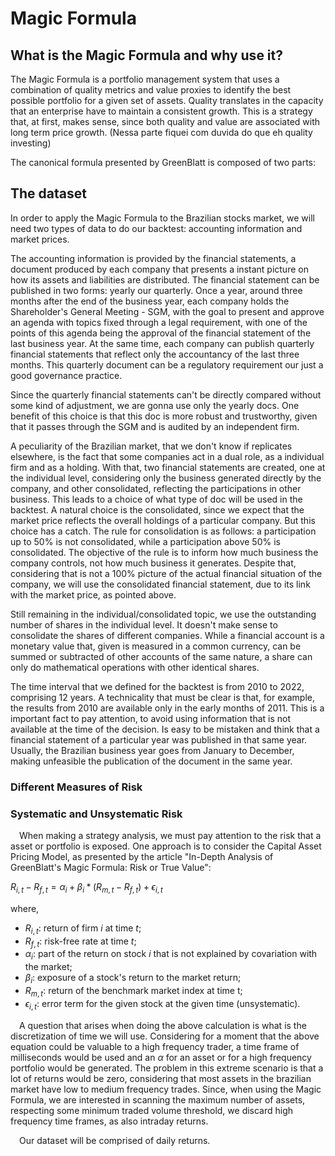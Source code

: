 # Magic Formula

## What is the Magic Formula and why use it?

The Magic Formula is a portfolio management system that uses a combination of quality metrics and value proxies to identify the best possible portfolio for a given set of assets. Quality translates in the capacity that an enterprise have to maintain a consistent growth. This is a strategy that, at first, makes sense, since both quality and value are associated with long term price growth. (Nessa parte fiquei com duvida do que eh quality investing)

The canonical formula presented by GreenBlatt is composed of two parts:

## The dataset
In order to apply the Magic Formula to the Brazilian stocks market, we will need two types of data to do our backtest: accounting information and market prices.

The accounting information is provided by the financial statements, a document produced by each company that presents a instant picture on how its assets and liabilities are distributed. The financial statement can be published in two forms: yearly our quarterly. Once a year, around three months after the end of the business year, each company holds the Shareholder's General Meeting - SGM, with the goal to present and approve an agenda with topics fixed through a legal requirement, with one of the points of this agenda being the approval of the financial statement of the last business year. At the same time, each company can publish quarterly financial statements that reflect only the accountancy of the last three months. This quarterly document can be a regulatory requirement our just a good governance practice.

Since the quarterly financial statements can't be directly compared without some kind of adjustment, we are gonna use only the yearly docs. One benefit of this choice is that this doc is more robust and trustworthy, given that it passes through the SGM and is audited by an independent firm.

A peculiarity of the Brazilian market, that we don't know if replicates elsewhere, is the fact that some companies act in a dual role, as a individual firm and as a holding. With that, two financial statements are created, one at the individual level, considering only the business generated directly by the company, and other consolidated, reflecting the participations in other business. This leads to a choice of what type of doc will be used in the backtest. A natural choice is the consolidated, since we expect that the market price reflects the overall holdings of a particular company. But this choice has a catch. The rule for consolidation is as follows: a participation up to 50% is not consolidated, while a participation above 50% is consolidated. The objective of the rule is to inform how much business the company controls, not how much business it generates. Despite that, considering that is not a 100% picture of the actual financial situation of the company, we will use the consolidated financial statement, due to its link with the market price, as pointed above.

Still remaining in the individual/consolidated topic, we use the outstanding number of shares in the individual level. It doesn't make sense to consolidate the shares of different companies. While a financial account is a monetary value that, given is measured in a common currency, can be summed or subtracted of other accounts of the same nature, a share can only do mathematical operations with other identical shares.

The time interval that we defined for the backtest is from 2010 to 2022, comprising 12 years. A technicality that must be clear is that, for example, the results from 2010 are available only in the early months of 2011. This is a important fact to pay attention, to avoid using information that is not available at the time of the decision. Is easy to be mistaken and think that a financial statement of a particular year was published in that same year. Usually, the Brazilian business year goes from January to December, making unfeasible the publication of the document in the same year.

### Different Measures of Risk

### Systematic and Unsystematic Risk

&emsp;When making a strategy analysis, we must pay attention to the risk that a asset or portfolio is exposed. One approach is to consider the Capital Asset Pricing Model, as presented by the article "In-Depth Analysis of GreenBlatt's Magic Formula: Risk or True Value":

$R_{i,t} - R_{f,t} = \alpha_{i} + \beta_{i} * (R_{m,t} - R_{f,t}) + \epsilon_{i,t}$

where,

- $R_{i,t}$: return of firm $i$ at time $t$;
- $R_{f,t}$: risk-free rate at time $t$;
- $\alpha_{i}$: part of the return on stock $i$ that is not explained by covariation with the market;
- $\beta_{i}$: exposure of a stock's return to the market return;
- $R_{m,t}$: return of the benchmark market index at time t;
- $\epsilon_{i,t}$: error term for the given stock at the given time (unsystematic).

&#8195;A question that arises when doing the above calculation is what is the discretization of time we will use. Considering for a moment that the above equation could be valuable to a high frequency trader, a time frame of milliseconds would be used and an $\alpha$ for an asset or for a high frequency portfolio would be generated. The problem in this extreme scenario is that a lot of returns would be zero, considering that most assets in the brazilian market have low to medium frequency trades. Since, when using the Magic Formula, we are interested in scanning the maximum number of assets, respecting some minimum traded volume threshold, we discard high frequency time frames, as also intraday returns.

&#8195;Our dataset will be comprised of daily returns.
